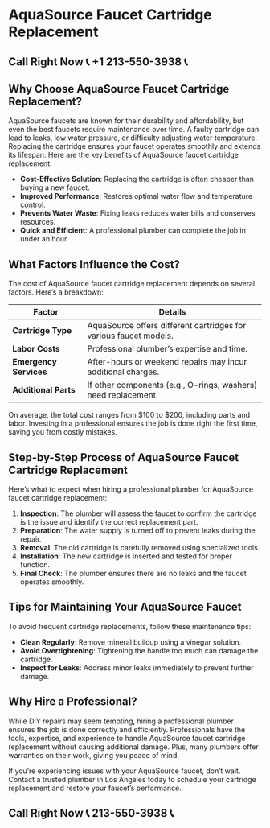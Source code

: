 # AquaSource Faucet Cartridge Replacement  

## Call Right Now 📞 +1 213-550-3938 📞

## Why Choose AquaSource Faucet Cartridge Replacement?  

AquaSource faucets are known for their durability and affordability, but even the best faucets require maintenance over time. A faulty cartridge can lead to leaks, low water pressure, or difficulty adjusting water temperature. Replacing the cartridge ensures your faucet operates smoothly and extends its lifespan. Here are the key benefits of AquaSource faucet cartridge replacement:  

- **Cost-Effective Solution**: Replacing the cartridge is often cheaper than buying a new faucet.  
- **Improved Performance**: Restores optimal water flow and temperature control.  
- **Prevents Water Waste**: Fixing leaks reduces water bills and conserves resources.  
- **Quick and Efficient**: A professional plumber can complete the job in under an hour.  

## What Factors Influence the Cost?  

The cost of AquaSource faucet cartridge replacement depends on several factors. Here’s a breakdown:  

| **Factor**              | **Details**                                                                 |  
|--------------------------|-----------------------------------------------------------------------------|  
| **Cartridge Type**       | AquaSource offers different cartridges for various faucet models.          |  
| **Labor Costs**          | Professional plumber’s expertise and time.                               |  
| **Emergency Services**   | After-hours or weekend repairs may incur additional charges.              |  
| **Additional Parts**     | If other components (e.g., O-rings, washers) need replacement.             |  

On average, the total cost ranges from $100 to $200, including parts and labor. Investing in a professional ensures the job is done right the first time, saving you from costly mistakes.  

## Step-by-Step Process of AquaSource Faucet Cartridge Replacement  

Here’s what to expect when hiring a professional plumber for AquaSource faucet cartridge replacement:  

1. **Inspection**: The plumber will assess the faucet to confirm the cartridge is the issue and identify the correct replacement part.  
2. **Preparation**: The water supply is turned off to prevent leaks during the repair.  
3. **Removal**: The old cartridge is carefully removed using specialized tools.  
4. **Installation**: The new cartridge is inserted and tested for proper function.  
5. **Final Check**: The plumber ensures there are no leaks and the faucet operates smoothly.  

## Tips for Maintaining Your AquaSource Faucet  

To avoid frequent cartridge replacements, follow these maintenance tips:  

- **Clean Regularly**: Remove mineral buildup using a vinegar solution.  
- **Avoid Overtightening**: Tightening the handle too much can damage the cartridge.  
- **Inspect for Leaks**: Address minor leaks immediately to prevent further damage.  

## Why Hire a Professional?  

While DIY repairs may seem tempting, hiring a professional plumber ensures the job is done correctly and efficiently. Professionals have the tools, expertise, and experience to handle AquaSource faucet cartridge replacement without causing additional damage. Plus, many plumbers offer warranties on their work, giving you peace of mind.  

If you’re experiencing issues with your AquaSource faucet, don’t wait. Contact a trusted plumber in Los Angeles today to schedule your cartridge replacement and restore your faucet’s performance.
## Call Right Now 📞 213-550-3938 📞